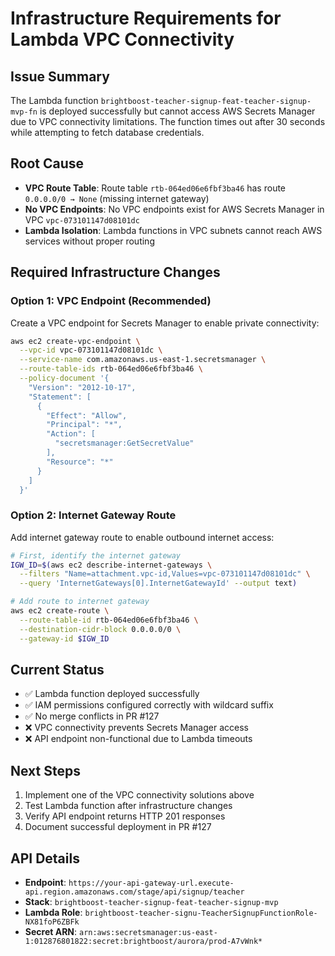 # Infrastructure Requirements for Lambda VPC Connectivity

## Issue Summary
The Lambda function `brightboost-teacher-signup-feat-teacher-signup-mvp-fn` is deployed successfully but cannot access AWS Secrets Manager due to VPC connectivity limitations. The function times out after 30 seconds while attempting to fetch database credentials.

## Root Cause
- **VPC Route Table**: Route table `rtb-064ed06e6fbf3ba46` has route `0.0.0.0/0 → None` (missing internet gateway)
- **No VPC Endpoints**: No VPC endpoints exist for AWS Secrets Manager in VPC `vpc-073101147d08101dc`
- **Lambda Isolation**: Lambda functions in VPC subnets cannot reach AWS services without proper routing

## Required Infrastructure Changes

### Option 1: VPC Endpoint (Recommended)
Create a VPC endpoint for Secrets Manager to enable private connectivity:

```bash
aws ec2 create-vpc-endpoint \
  --vpc-id vpc-073101147d08101dc \
  --service-name com.amazonaws.us-east-1.secretsmanager \
  --route-table-ids rtb-064ed06e6fbf3ba46 \
  --policy-document '{
    "Version": "2012-10-17",
    "Statement": [
      {
        "Effect": "Allow",
        "Principal": "*",
        "Action": [
          "secretsmanager:GetSecretValue"
        ],
        "Resource": "*"
      }
    ]
  }'
```

### Option 2: Internet Gateway Route
Add internet gateway route to enable outbound internet access:

```bash
# First, identify the internet gateway
IGW_ID=$(aws ec2 describe-internet-gateways \
  --filters "Name=attachment.vpc-id,Values=vpc-073101147d08101dc" \
  --query 'InternetGateways[0].InternetGatewayId' --output text)

# Add route to internet gateway
aws ec2 create-route \
  --route-table-id rtb-064ed06e6fbf3ba46 \
  --destination-cidr-block 0.0.0.0/0 \
  --gateway-id $IGW_ID
```

## Current Status
- ✅ Lambda function deployed successfully
- ✅ IAM permissions configured correctly with wildcard suffix
- ✅ No merge conflicts in PR #127
- ❌ VPC connectivity prevents Secrets Manager access
- ❌ API endpoint non-functional due to Lambda timeouts

## Next Steps
1. Implement one of the VPC connectivity solutions above
2. Test Lambda function after infrastructure changes
3. Verify API endpoint returns HTTP 201 responses
4. Document successful deployment in PR #127

## API Details
- **Endpoint**: `https://your-api-gateway-url.execute-api.region.amazonaws.com/stage/api/signup/teacher`
- **Stack**: `brightboost-teacher-signup-feat-teacher-signup-mvp`
- **Lambda Role**: `brightboost-teacher-signu-TeacherSignupFunctionRole-NX81foP6ZBFk`
- **Secret ARN**: `arn:aws:secretsmanager:us-east-1:012876801822:secret:brightboost/aurora/prod-A7vWnk*`
